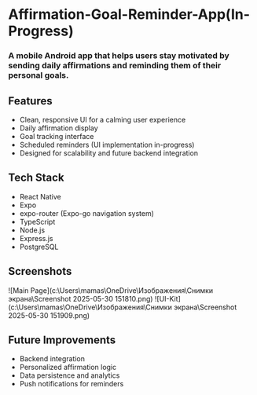 # Affirmation-Goal-Reminder-App(In-Progress)

### A mobile Android app that helps users stay motivated by sending daily affirmations and reminding them of their personal goals.

## Features

- Clean, responsive UI for a calming user experience
- Daily affirmation display
- Goal tracking interface
- Scheduled reminders (UI implementation in-progress)
- Designed for scalability and future backend integration

## Tech Stack
- React Native
- Expo
- expo-router (Expo-go navigation system)
- TypeScript
- Node.js
- Express.js
- PostgreSQL

## Screenshots
![Main Page](c:\Users\mamas\OneDrive\Изображения\Снимки экрана\Screenshot 2025-05-30 151810.png)
![UI-Kit](c:\Users\mamas\OneDrive\Изображения\Снимки экрана\Screenshot 2025-05-30 151909.png)


## Future Improvements

- Backend integration
- Personalized affirmation logic
- Data persistence and analytics
- Push notifications for reminders


